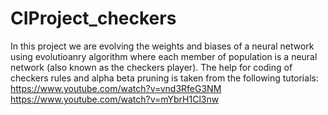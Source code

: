 # CIProject_checkers

In this project we are evolving the weights and biases of a neural network using evolutioanry algorithm where each member of population is a neural network (also known as the checkers player).
The help for coding of checkers rules and alpha beta pruning is taken from the following tutorials:
https://www.youtube.com/watch?v=vnd3RfeG3NM
https://www.youtube.com/watch?v=mYbrH1Cl3nw
